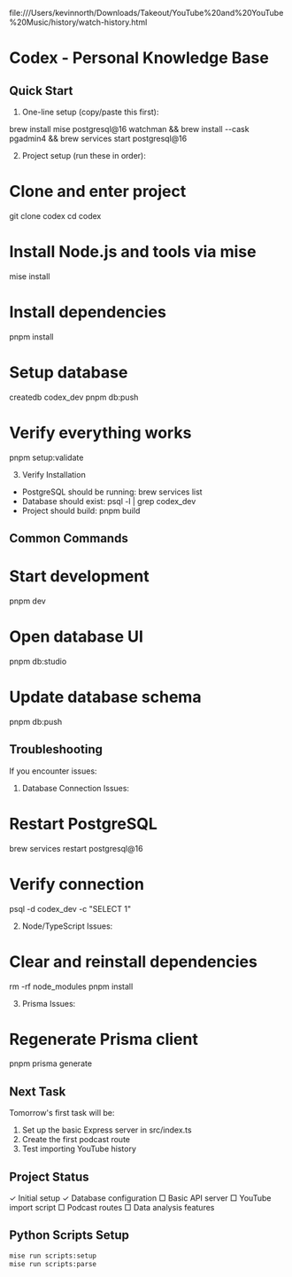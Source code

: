 file:///Users/kevinnorth/Downloads/Takeout/YouTube%20and%20YouTube%20Music/history/watch-history.html

# Codex - Personal Knowledge Base

## Quick Start

1. One-line setup (copy/paste this first):

brew install mise postgresql@16 watchman && brew install --cask pgadmin4 && brew services start postgresql@16

2. Project setup (run these in order):

# Clone and enter project
git clone <your-repo-url> codex
cd codex

# Install Node.js and tools via mise
mise install

# Install dependencies
pnpm install

# Setup database
createdb codex_dev
pnpm db:push

# Verify everything works
pnpm setup:validate

3. Verify Installation
- PostgreSQL should be running: brew services list
- Database should exist: psql -l | grep codex_dev
- Project should build: pnpm build

## Common Commands

# Start development
pnpm dev

# Open database UI
pnpm db:studio

# Update database schema
pnpm db:push

## Troubleshooting

If you encounter issues:

1. Database Connection Issues:
# Restart PostgreSQL
brew services restart postgresql@16

# Verify connection
psql -d codex_dev -c "SELECT 1"

2. Node/TypeScript Issues:
# Clear and reinstall dependencies
rm -rf node_modules
pnpm install

3. Prisma Issues:
# Regenerate Prisma client
pnpm prisma generate

## Next Task

Tomorrow's first task will be:
1. Set up the basic Express server in src/index.ts
2. Create the first podcast route
3. Test importing YouTube history

## Project Status

✓ Initial setup
✓ Database configuration
□ Basic API server
□ YouTube import script
□ Podcast routes
□ Data analysis features

## Python Scripts Setup
```bash
mise run scripts:setup
mise run scripts:parse

```
